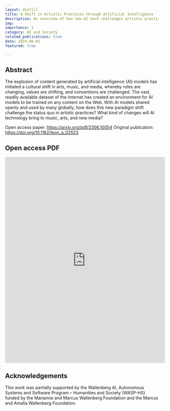 ```yaml
---
layout: distill
title: A Shift in Artistic Practices through Artificial Intelligence
description: An overview of how new AI tech challenges artistic practices
img: 
importance: 1
category: AI and Society
related_publications: true
date: 2024-06-01
featured: true

---
```

## Abstract

The explosion of content generated by artificial intelligence (AI) models has
initiated a cultural shift in arts, music, and media, whereby roles are changing,
values are shifting, and conventions are challenged. The vast, readily available
dataset of the Internet has created an environment for AI models to be trained on
any content on the Web. With AI models shared openly and used by many globally,
how does this new paradigm shift challenge the status quo in artistic practices?
What kind of changes will AI technology bring to music, arts, and new media?


Open access paper: <https://arxiv.org/pdf/2306.10054>
Original publication: <https://doi.org/10.1162/leon_a_02523>

## Open access PDF

<embed src="https://arxiv.org/pdf/2306.10054" width="525px" height="675px" />

## Acknowledgements

This work was partially supported by the Wallenberg AI, Autonomous Systems and Software Program – Humanities and Society (WASP-HS) funded by the Marianne and Marcus Wallenberg Foundation and the Marcus and Amalia Wallenberg Foundation.